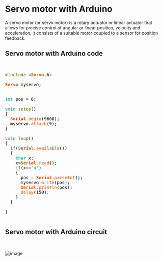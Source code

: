 # Servo motor with Arduino


A servo motor (or servo motor) is a rotary actuator or linear actuator that 
allows for precise control of angular or linear position, velocity and acceleration. 
It consists of a suitable motor coupled to a sensor for position feedback.


## Servo motor with Arduino code

<br>

<pre>
<font color="#5e6d03">#include</font> <font color="#434f54">&lt;</font><b><font color="#d35400">Servo</font></b><font color="#434f54">.</font><font color="#000000">h</font><font color="#434f54">&gt;</font>

<b><font color="#d35400">Servo</font></b> <font color="#000000">myservo</font><font color="#000000">;</font> 


<font color="#00979c">int</font> <font color="#000000">pos</font> <font color="#434f54">=</font> <font color="#000000">0</font><font color="#000000">;</font>

<font color="#00979c">void</font> <font color="#5e6d03">setup</font><font color="#000000">(</font><font color="#000000">)</font> 
<font color="#000000">{</font>
 &nbsp;<b><font color="#d35400">Serial</font></b><font color="#434f54">.</font><font color="#d35400">begin</font><font color="#000000">(</font><font color="#000000">9600</font><font color="#000000">)</font><font color="#000000">;</font>
 &nbsp;<font color="#000000">myservo</font><font color="#434f54">.</font><font color="#d35400">attach</font><font color="#000000">(</font><font color="#000000">9</font><font color="#000000">)</font><font color="#000000">;</font> 
<font color="#000000">}</font>

<font color="#00979c">void</font> <font color="#5e6d03">loop</font><font color="#000000">(</font><font color="#000000">)</font>
<font color="#000000">{</font>
 &nbsp;<font color="#5e6d03">if</font><font color="#000000">(</font><b><font color="#d35400">Serial</font></b><font color="#434f54">.</font><font color="#d35400">available</font><font color="#000000">(</font><font color="#000000">)</font><font color="#000000">)</font>
 &nbsp;<font color="#000000">{</font>
 &nbsp;&nbsp;&nbsp;<font color="#00979c">char</font> <font color="#000000">x</font><font color="#000000">;</font>
 &nbsp;&nbsp;&nbsp;<font color="#000000">x</font><font color="#434f54">=</font><b><font color="#d35400">Serial</font></b><font color="#434f54">.</font><font color="#d35400">read</font><font color="#000000">(</font><font color="#000000">)</font><font color="#000000">;</font>
 &nbsp;&nbsp;&nbsp;<font color="#5e6d03">if</font><font color="#000000">(</font><font color="#000000">x</font><font color="#434f54">==</font><font color="#00979c">&#39;a&#39;</font><font color="#000000">)</font>
 &nbsp;&nbsp;&nbsp;<font color="#000000">{</font>
 &nbsp;&nbsp;&nbsp;&nbsp;&nbsp;<font color="#000000">pos</font> <font color="#434f54">=</font> <b><font color="#d35400">Serial</font></b><font color="#434f54">.</font><font color="#d35400">parseInt</font><font color="#000000">(</font><font color="#000000">)</font><font color="#000000">;</font>
 &nbsp;&nbsp;&nbsp;&nbsp;&nbsp;<font color="#000000">myservo</font><font color="#434f54">.</font><font color="#d35400">write</font><font color="#000000">(</font><font color="#000000">pos</font><font color="#000000">)</font><font color="#000000">;</font>
 &nbsp;&nbsp;&nbsp;&nbsp;&nbsp;<b><font color="#d35400">Serial</font></b><font color="#434f54">.</font><font color="#d35400">println</font><font color="#000000">(</font><font color="#000000">pos</font><font color="#000000">)</font><font color="#000000">;</font>
 &nbsp;&nbsp;&nbsp;&nbsp;&nbsp;<font color="#d35400">delay</font><font color="#000000">(</font><font color="#000000">150</font><font color="#000000">)</font><font color="#000000">;</font>
 &nbsp;&nbsp;&nbsp;<font color="#000000">}</font>
 &nbsp;<font color="#000000">}</font>
 &nbsp;
<font color="#000000">}</font>

</pre>

## Servo motor with Arduino circuit

<br>

![image](https://user-images.githubusercontent.com/109785046/187021541-39c4f2fc-0f78-4042-be02-5fbf3e853a2b.png)


<br>
